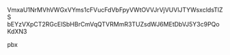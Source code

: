 VmxaU1NrMVhVWGxVYms1cFVucFdVbFpyVWtOVVJrVjVUVlJTYWsxcldsTlZS
bEYzVXpCT2RGcElSbHBrCmVqQTVRMmR3TUZsdWJ6MEtDbVJ5Y3c9PQoKdXN3

pbx